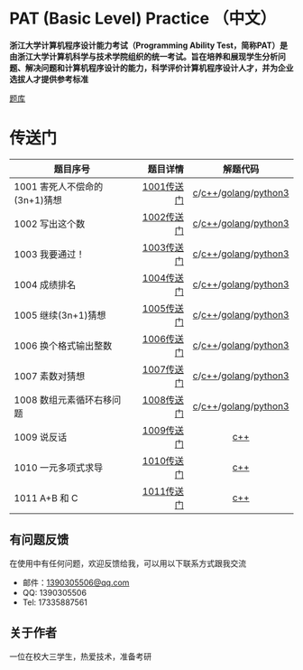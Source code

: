 # PAT (Basic Level) Practice （中文）

__浙江大学计算机程序设计能力考试（Programming Ability Test，简称PAT）是由浙江大学计算机科学与技术学院组织的统一考试。旨在培养和展现学生分析问题、解决问题和计算机程序设计的能力，科学评价计算机程序设计人才，并为企业选拔人才提供参考标准__

[题库](https://pintia.cn/)

# 传送门
| 题目序号        | 题目详情   |  解题代码  |
| --------   | -----:  | :----:  |
| 1001 害死人不偿命的(3n+1)猜想      |  [1001传送门](https://github.com/hushengquan/PatBasicLevel/blob/master/code/1001/1001.md)  |   [c](https://github.com/hushengquan/PatBasicLevel/blob/master/code/1001/1001.c)/[c++](https://github.com/hushengquan/PatBasicLevel/blob/master/code/1001/1001.cpp)/[golang](https://github.com/hushengquan/PatBasicLevel/blob/master/code/1001/1001.go)/[python3](https://github.com/hushengquan/PatBasicLevel/blob/master/code/1001/1001.py)    |
| 1002 写出这个数        |    [1002传送门](https://github.com/hushengquan/PatBasicLevel/blob/master/code/1002/1002.md)   |    [c](https://github.com/hushengquan/PatBasicLevel/blob/master/code/1002/1002.c)/[c++](https://github.com/hushengquan/PatBasicLevel/blob/master/code/1002/1002.cpp)/[golang](https://github.com/hushengquan/PatBasicLevel/blob/master/code/1002/1002.go)/[python3](https://github.com/hushengquan/PatBasicLevel/blob/master/code/1002/1002.py)    |
| 1003 我要通过！        |    [1003传送门](https://github.com/hushengquan/PatBasicLevel/blob/master/code/1003/1003.md)   |    [c](https://github.com/hushengquan/PatBasicLevel/blob/master/code/1003/1003.c)/[c++](https://github.com/hushengquan/PatBasicLevel/blob/master/code/1003/1003.cpp)/[golang](https://github.com/hushengquan/PatBasicLevel/blob/master/code/1003/1003.go)/[python3](https://github.com/hushengquan/PatBasicLevel/blob/master/code/1003/1003.py)    |
| 1004 成绩排名        |    [1004传送门](https://github.com/hushengquan/PatBasicLevel/blob/master/code/1004/1004.md)   |    [c](https://github.com/hushengquan/PatBasicLevel/blob/master/code/1004/1004.c)/[c++](https://github.com/hushengquan/PatBasicLevel/blob/master/code/1004/1004.cpp)/[golang](https://github.com/hushengquan/PatBasicLevel/blob/master/code/1004/1004.go)/[python3](https://github.com/hushengquan/PatBasicLevel/blob/master/code/1004/1004.py)    |
| 1005 继续(3n+1)猜想         |    [1005传送门](https://github.com/hushengquan/PatBasicLevel/blob/master/code/1005/1005.md)   |    [c](https://github.com/hushengquan/PatBasicLevel/blob/master/code/1005/1005.c)/[c++](https://github.com/hushengquan/PatBasicLevel/blob/master/code/1005/1005.cpp)/[golang](https://github.com/hushengquan/PatBasicLevel/blob/master/code/1005/1005.go)/[python3](https://github.com/hushengquan/PatBasicLevel/blob/master/code/1005/1005.py)    |
| 1006 换个格式输出整数         |    [1006传送门](https://github.com/hushengquan/PatBasicLevel/blob/master/code/1006/1006.md)   |    [c](https://github.com/hushengquan/PatBasicLevel/blob/master/code/1006/1006.c)/[c++](https://github.com/hushengquan/PatBasicLevel/blob/master/code/1006/1006.cpp)/[golang](https://github.com/hushengquan/PatBasicLevel/blob/master/code/1006/1006.go)/[python3](https://github.com/hushengquan/PatBasicLevel/blob/master/code/1006/1006.py)    |
| 1007 素数对猜想         |    [1007传送门](https://github.com/hushengquan/PatBasicLevel/blob/master/code/1007/1007.md)   |    [c](https://github.com/hushengquan/PatBasicLevel/blob/master/code/1007/1007.c)/[c++](https://github.com/hushengquan/PatBasicLevel/blob/master/code/1007/1007.cpp)/[golang](https://github.com/hushengquan/PatBasicLevel/blob/master/code/1007/1007.go)/[python3](https://github.com/hushengquan/PatBasicLevel/blob/master/code/1007/1007.py)    |
| 1008 数组元素循环右移问题         |    [1008传送门](https://github.com/hushengquan/PatBasicLevel/blob/master/code/1008/1008.md)   |    [c](https://github.com/hushengquan/PatBasicLevel/blob/master/code/1008/1008.c)/[c++](https://github.com/hushengquan/PatBasicLevel/blob/master/code/1008/1008.cpp)/[golang](https://github.com/hushengquan/PatBasicLevel/blob/master/code/1008/1008.go)/[python3](https://github.com/hushengquan/PatBasicLevel/blob/master/code/1008/1008.py)    |
| 1009 说反话         |    [1009传送门](https://github.com/hushengquan/PatBasicLevel/blob/master/code/1009/1009.md)   |    [c++](https://github.com/hushengquan/PatBasicLevel/blob/master/code/1009/1009.cpp)    |
| 1010 一元多项式求导         |    [1010传送门](https://github.com/hushengquan/PatBasicLevel/blob/master/code/1010/1010.md)   |    [c++](https://github.com/hushengquan/PatBasicLevel/blob/master/code/1010/1010.cpp)    |
| 1011 A+B 和 C        |    [1011传送门](https://github.com/hushengquan/PatBasicLevel/blob/master/code/1011/1011.md)   |    [c++](https://github.com/hushengquan/PatBasicLevel/blob/master/code/1011/1011.cpp)    |


## 有问题反馈
在使用中有任何问题，欢迎反馈给我，可以用以下联系方式跟我交流

* 邮件：1390305506@qq.com
* QQ: 1390305506
* Tel: 17335887561

## 关于作者

一位在校大三学生，热爱技术，准备考研


